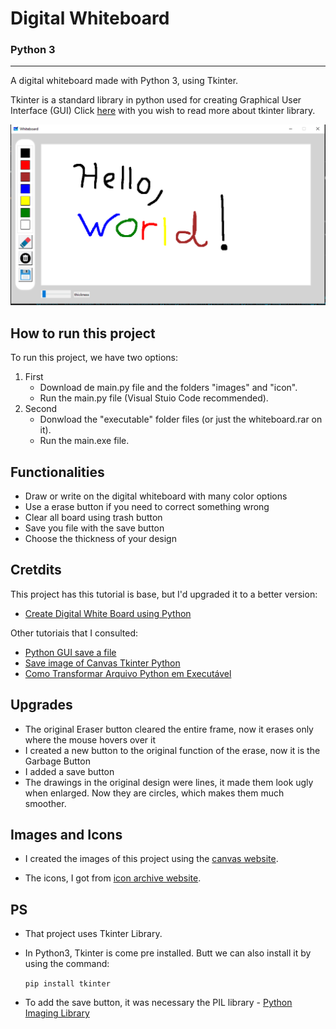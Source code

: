 # Digital Whiteboard
### Python 3
-----------------------------------------------------

A digital whiteboard made with Python 3, using Tkinter.

Tkinter is a standard library in python used for creating Graphical User Interface (GUI)
Click [here](https://docs.python.org/pt-br/3/library/tk.html) with you wish to read more about tkinter library.

![software_print](images/print_whiteboard.PNG)

## How to run this project

To run this project, we have two options:

1) First
    * Download de main.py file and the folders "images" and "icon".
    * Run the main.py file (Visual Stuio Code recommended).
2) Second
    * Donwload the "executable" folder files (or just the whiteboard.rar on it).
    * Run the main.exe file.

## Functionalities

* Draw or write on the digital whiteboard with many color options
* Use a erase button if you need to correct something wrong
* Clear all board using trash button
* Save you file with the save button
* Choose the thickness of your design

## Cretdits

This project has this tutorial is base, but I'd upgraded it to a better version:

* [Create Digital White Board using Python](https://www.youtube.com/watch?v=mNqPLIM90ts&t=159s)

Other tutoriais that I consulted:

* [Python GUI save a file](https://www.youtube.com/watch?v=Klp2Q462chU)
* [Save image of Canvas Tkinter Python](https://www.youtube.com/watch?v=sD8Sa38pFe0)
* [Como Transformar Arquivo Python em Executável](https://www.youtube.com/watch?v=cGSerUmK0CE&t=1s)

## Upgrades

* The original Eraser button cleared the entire frame, now it erases only where the mouse hovers over it
* I created a new button to the original function of the erase, now it is the Garbage Button
* I added a save button
* The drawings in the original design were lines, it made them look ugly when enlarged. Now they are circles, which makes them much smoother.

## Images and Icons

* I created the images of this project using the [canvas website](https://www.canva.com/pt_br/).

* The icons, I got from [icon archive website](https://www.iconarchive.com/).

## PS

* That project uses Tkinter Library.

* In Python3, Tkinter is come pre installed. Butt we can also install it by using the command:

    `pip install tkinter`

* To add the save button, it was necessary the PIL library - [Python Imaging Library](https://pypi.org/project/Pillow/)